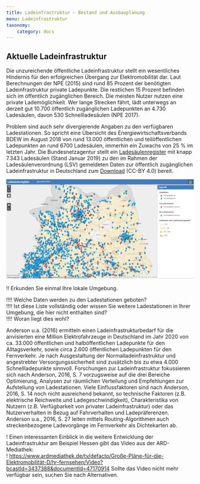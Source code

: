 ```yaml
---
title: Ladeinfrastruktur – Bestand und Ausbauplanung
menu: Ladeinfrastruktur
taxonomy:
    category: docs
---
```

## Aktuelle Ladeinfrastruktur

Die unzureichende öffentliche Ladeinfrastruktur stellt ein wesentliches Hindernis für den erfolgreichen Übergang zur Elektromobilität dar. Laut Berechnungen der NPE (2015) sind rund 85 Prozent der benötigten Ladeinfrastruktur private Ladepunkte. Die restlichen 15 Prozent befinden sich im öffentlich zugänglichen Bereich. Die meisten Nutzer nutzen eine private Lademöglichkeit. Wer lange Strecken fährt, lädt unterwegs an derzeit gut 10.700 öffentlich zugänglichen Ladepunkten an 4.730 Ladesäulen, davon 530 Schnellladesäulen (NPE 2017).

Problem sind auch sehr divergierende Angaben zu den verfügbaren Ladestationen. So spricht eine Übersicht des Energiewirtschaftsverbands BDEW im August 2018 von rund 13.000 öffentlichen und teilöffentlichen Ladepunkten an rund 6700 Ladesäulen, immerhin ein Zuwachs von 25 % im letzten Jahr. Die Bundesnetzagentur stellt ein <a href="https://netzausbau.maps.arcgis.com/apps/webappviewer/index.html?id=0b5ca416de8445e4b68666a202f0f833">Ladesäulenregister</a> mit knapp 7.343 Ladesäulen (Stand Januar 2019) zu den im Rahmen der Ladesäulenverordnung (LSV) gemeldeten Daten zur öffentlich zugänglichen Ladeinfrastruktur in Deutschland zum [Download](https://www.bundesnetzagentur.de/DE/Sachgebiete/ElektrizitaetundGas/Unternehmen_Institutionen/HandelundVertrieb/Ladesaeulenkarte/Ladesaeulenkarte_node.html) (CC-BY 4.0) bereit.

[![Ladesäulenregister (BNetzA)](ladesaeulenregister_BNetzA.jpg?classes=caption "Ladesäulenregister der BNetzA (Januar 2019)")]((https://www.bundesnetzagentur.de/DE/Sachgebiete/ElektrizitaetundGas/Unternehmen_Institutionen/HandelundVertrieb/Ladesaeulenkarte/Ladesaeulenkarte_node.html))

<!-- 
Nachfolgende Abbildung deutet als Übersicht das verfügbare Ladenetz in Deutschland und den Benelux-Ländern an (http://maps.ladenetz.de/).

[![](ladenetz.png?classes=caption "Ladenetz DACH- und Benelux-Länder (Juni 2018) [http://maps.ladenetz.de/](http://maps.ladenetz.de/)")](http://maps.ladenetz.de/)
-->

!! Erkunden Sie einmal Ihre lokale Umgebung.


!!!! Welche Daten werden zu den Ladestationen geboten? <br> 
!!!! Ist diese Liste vollständig oder wissen Sie weitere Ladestationen in Ihrer Umgebung, die hier nicht enthalten sind? <br>
!!!! Woran liegt dies wohl?

Anderson u.a. (2016) ermitteln einen Ladeinfrastrukturbedarf für die anvisierten eine Million Elektrofahrzeuge in Deutschland im Jahr 2020 von ca. 33.000 öffentlichen und halböffentlichen Ladepunkte für den Alltagsverkehr, sowie circa 2.600 öffentlichen Ladepunkten für den Fernverkehr. Je nach Ausgestaltung der Normalladeinfrastruktur und angestrebter Versorgungssicherheit sind zusätzlich bis zu etwa 4.000 Schnellladepunkte sinnvoll.
Forschungen zur Ladeinfrastruktur fokussieren sich nach Anderson, 2016, S. 7 vorzugsweise auf die drei Bereiche Optimierung, Analysen zur räumlichen Verteilung und Empfehlungen zur Aufstellung von Ladestationen. Viele Einflussfaktoren sind nach Anderson, 2016, S. 14 noch nicht ausreichend bekannt, so technische Faktoren (z.B. elektrische Reichweite und Ladegeschwindigkeit), Charakteristika von Nutzern (z.B. Verfügbarkeit von privater Ladeinfrastruktur) oder das Nutzerverhalten in Bezug auf Fahrverhalten und Ladepräferenzen.
Anderson u.a., 2016, S. 27 leiten mittels Routing-Algorithmen auch streckenbezogene Ladevorgänge im Fernverkehr als Dichtekarten ab.

! Einen interessanten Einblick in die weitere Entwicklung der Ladeinfrastruktur am Beispiel Hessen gibt das Video aus der ARD-Mediathek: <br>
! https://www.ardmediathek.de/tv/defacto/Große-Pläne-für-die-Elektromobilität-D/hr-fernsehen/Video?bcastId=3437388&documentId=47170914 Sollte das Video nicht mehr verfügbar sein, suchen Sie nach Alternativen.
